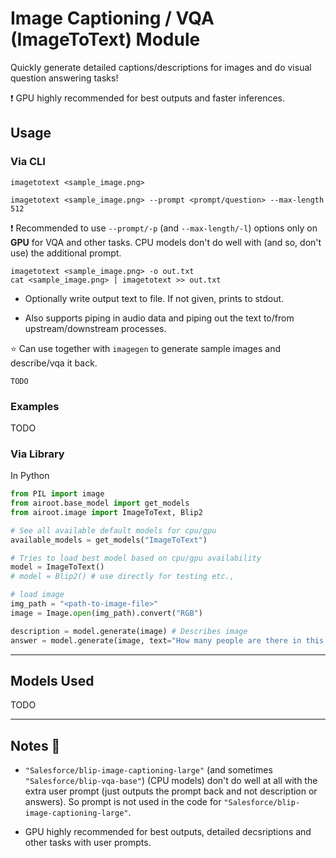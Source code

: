 # Image Captioning / VQA (ImageToText) Module
Quickly generate detailed captions/descriptions for images and do visual question answering tasks!

❗ GPU highly recommended for best outputs and faster inferences.

## Usage
### Via CLI
```
imagetotext <sample_image.png>
```
```
imagetotext <sample_image.png> --prompt <prompt/question> --max-length 512
```
❗ Recommended to use `--prompt/-p` (and `--max-length/-l`) options only on **GPU** for VQA and other tasks. CPU models don't do well with (and so, don't use) the additional prompt. 

```
imagetotext <sample_image.png> -o out.txt
cat <sample_image.png> | imagetotext >> out.txt
```
- Optionally write output text to file. If not given, prints to stdout.

- Also supports piping in audio data and piping out the text to/from upstream/downstream processes.

⭐ Can use together with `imagegen` to generate sample images and describe/vqa it back.
```
TODO
```

### Examples
TODO

### Via Library
In Python

```python
from PIL import image
from airoot.base_model import get_models
from airoot.image import ImageToText, Blip2

# See all available default models for cpu/gpu
available_models = get_models("ImageToText")

# Tries to load best model based on cpu/gpu availability
model = ImageToText()
# model = Blip2() # use directly for testing etc.,

# load image
img_path = "<path-to-image-file>"
image = Image.open(img_path).convert("RGB")

description = model.generate(image) # Describes image
answer = model.generate(image, text="How many people are there in this image?") # For visual QA
```

---
## Models Used
TODO

---
## Notes 📝

- `"Salesforce/blip-image-captioning-large"` (and sometimes `"Salesforce/blip-vqa-base"`) (CPU models) don't do well at all with the extra user prompt (just outputs the prompt back and not description or answers). So prompt is not used in the code for `"Salesforce/blip-image-captioning-large"`.

- GPU highly recommended for best outputs, detailed decsriptions and other tasks with user prompts.
